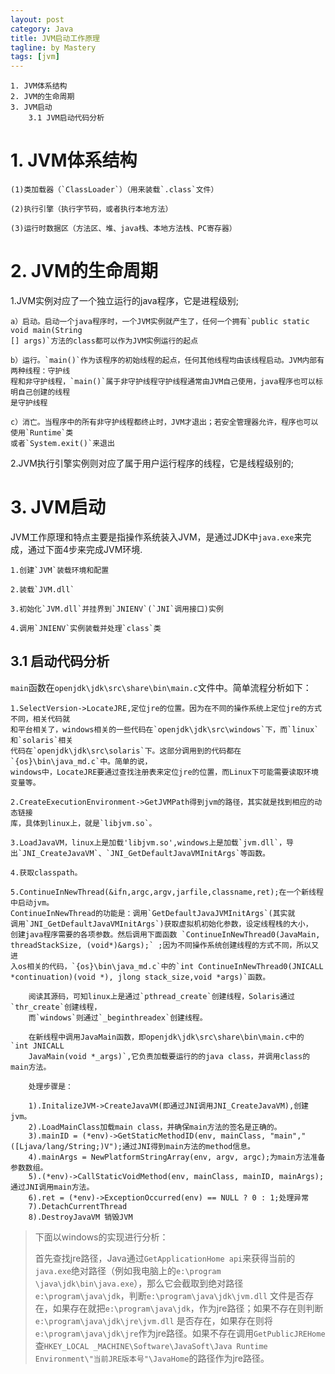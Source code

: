 ```yaml
---
layout: post
category: Java
title: JVM启动工作原理
tagline: by Mastery
tags: [jvm]
---
```


    1. JVM体系结构
    2. JVM的生命周期
    3. JVM启动
        3.1 JVM启动代码分析

<!--more-->

# 1. JVM体系结构

    (1)类加载器（`ClassLoader`）（用来装载`.class`文件）

    (2)执行引擎（执行字节码，或者执行本地方法）

    (3)运行时数据区（方法区、堆、java栈、本地方法栈、PC寄存器）


# 2. JVM的生命周期

1.JVM实例对应了一个独立运行的java程序，它是进程级别;
    
    a）启动。启动一个java程序时，一个JVM实例就产生了，任何一个拥有`public static void main(String
    [] args)`方法的class都可以作为JVM实例运行的起点

    b）运行。`main()`作为该程序的初始线程的起点，任何其他线程均由该线程启动。JVM内部有两种线程：守护线
    程和非守护线程，`main()`属于非守护线程守护线程通常由JVM自己使用，java程序也可以标明自己创建的线程
    是守护线程

    c）消亡。当程序中的所有非守护线程都终止时，JVM才退出；若安全管理器允许，程序也可以使用`Runtime`类
    或者`System.exit()`来退出

2.JVM执行引擎实例则对应了属于用户运行程序的线程，它是线程级别的;

# 3. JVM启动

JVM工作原理和特点主要是指操作系统装入JVM，是通过JDK中`java.exe`来完成，通过下面4步来完成JVM环境.

    1.创建`JVM`装载环境和配置

    2.装载`JVM.dll`

    3.初始化`JVM.dll`并挂界到`JNIENV`(`JNI`调用接口)实例

    4.调用`JNIENV`实例装载并处理`class`类

## 3.1 启动代码分析

`main`函数在`openjdk\jdk\src\share\bin\main.c`文件中。简单流程分析如下：

    1.SelectVersion->LocateJRE,定位jre的位置。因为在不同的操作系统上定位jre的方式不同，相关代码就
    和平台相关了，windows相关的一些代码在`openjdk\jdk\src\windows`下，而`linux`和`solaris`相关
    代码在`openjdk\jdk\src\solaris`下。这部分调用到的代码都在`{os}\bin\java_md.c`中。简单的说，
    windows中，LocateJRE要通过查找注册表来定位jre的位置，而Linux下可能需要读取环境变量等。

    2.CreateExecutionEnvironment->GetJVMPath得到jvm的路径，其实就是找到相应的动态链接
    库，具体到linux上，就是`libjvm.so`。

    3.LoadJavaVM，linux上是加载'libjvm.so',windows上是加载`jvm.dll`，导
    出`JNI_CreateJavaVM`、`JNI_GetDefaultJavaVMInitArgs`等函数。

    4.获取classpath。

    5.ContinueInNewThread(&ifn,argc,argv,jarfile,classname,ret);在一个新线程中启动jvm。
    ContinueInNewThread的功能是：调用`GetDefaultJavaJVMInitArgs`(其实就
    调用`JNI_GetDefaultJavaVMInitArgs`)获取虚拟机初始化参数，设定线程栈的大小，
    创建java程序需要的各项参数。然后调用下面函数 `ContinueInNewThread0(JavaMain, 
    threadStackSize, (void*)&args);` ;因为不同操作系统创建线程的方式不同，所以又进
    入os相关的代码，`{os}\bin\java_md.c`中的`int ContinueInNewThread0(JNICALL 
    *continuation)(void *), jlong stack_size,void *args)`函数。
        
        阅读其源码，可知linux上是通过`pthread_create`创建线程，Solaris通过`thr_create`创建线程，
        而`windows`则通过`_beginthreadex`创建线程。
        
        在新线程中调用JavaMain函数，即openjdk\jdk\src\share\bin\main.c中的 `int JNICALL 
        JavaMain(void *_args)`,它负责加载要运行的的java class，并调用class的main方法。
        
        处理步骤是：
        
        1).InitalizeJVM->CreateJavaVM(即通过JNI调用JNI_CreateJavaVM),创建jvm。
        2).LoadMainClass加载main class，并确保main方法的签名是正确的。 
        3).mainID = (*env)->GetStaticMethodID(env, mainClass, "main","([Ljava/lang/String;)V");通过JNI得到main方法的method信息。 
        4).mainArgs = NewPlatformStringArray(env, argv, argc);为main方法准备参数数组。 
        5).(*env)->CallStaticVoidMethod(env, mainClass, mainID, mainArgs);通过JNI调用main方法。 
        6).ret = (*env)->ExceptionOccurred(env) == NULL ? 0 : 1;处理异常 
        7).DetachCurrentThread 
        8).DestroyJavaVM 销毁JVM

>下面以windows的实现进行分析：
>
>首先查找jre路径，Java通过`GetApplicationHome api`来获得当前的`java.exe`绝对路径（例如我电脑上的`e:\program
>\java\jdk\bin\java.exe`），那么它会截取到绝对路径`e:\program\java\jdk`，判断`e:\program\java\jdk\jvm.dll`
>文件是否存在，如果存在就把`e:\program\java\jdk`，作为jre路径；如果不存在则判断`e:\program\java\jdk\jre\jvm.dll`
>是否存在，如果存在则将`e:\program\java\jdk\jre`作为jre路径。如果不存在调用`GetPublicJREHome`查`HKEY_LOCAL
>_MACHINE\Software\JavaSoft\Java Runtime Environment\"当前JRE版本号"\JavaHome`的路径作为jre路径。

